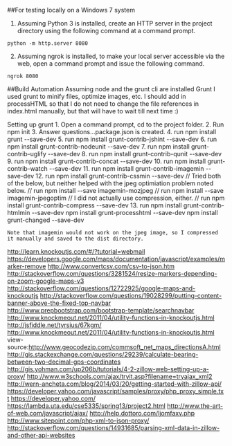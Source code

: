 ##For testing locally on a Windows 7 system  

1. Assuming Python 3 is installed, create an HTTP server in the project directory using the following command at a command prompt.
```
python -m http.server 8080
```
2. Assuming ngrok is installed, to make your local server accessible via the web, open a command prompt and issue the following command.
```
ngrok 8080
```

##Build Automation
Assuming node and the grunt cli are installed
Grunt
  I used grunt to minify files, optimize images, etc. I should add in processHTML so that I do not need to change the file references in index.html manually, but that will have to wait till next time :)

  Setting up grunt
    1. Open a command prompt, cd to the project folder.
    2. Run npm init
    3. Answer questions...package.json is created.
    4. run npm install grunt --save-dev
    5. run npm install grunt-contrib-jshint --save-dev
    6. run npm install grunt-contrib-nodeunit --save-dev
    7. run npm install grunt-contrib-uglify --save-dev
    8. run npm install grunt-contrib-qunit --save-dev
    9. run npm install grunt-contrib-concat --save-dev
    10. run npm install grunt-contrib-watch --save-dev
    11. run npm install grunt-contrib-imagemin --save-dev
    12. run npm install grunt-contrib-cssmin --save-dev
  // Tried both of the below, but neither helped with the jpeg optimiation problem noted below.
  //  run npm install --save imagemin-mozjpeg
  //  run npm install --save imagemin-jpegoptim
  // I did not actually use compression, either.
  // run npm install grunt-contrib-compress --save-dev
    13. run npm install grunt-contrib-htmlmin --save-dev
npm install grunt-processhtml --save-dev
npm install grunt-changed --save-dev


    Note that imagemin would not work on the jpeg image, so I compressed it manually and saved to the dist directory.

http://learn.knockoutjs.com/#/?tutorial=webmail
https://developers.google.com/maps/documentation/javascript/examples/marker-remove
http://www.convertcsv.com/csv-to-json.htm
http://stackoverflow.com/questions/3281524/resize-markers-depending-on-zoom-google-maps-v3
http://stackoverflow.com/questions/12722925/google-maps-and-knockoutjs
http://stackoverflow.com/questions/19028299/putting-content-banner-above-the-fixed-top-navbar
http://www.prepbootstrap.com/bootstrap-template/searchnavbar
http://www.knockmeout.net/2011/04/utility-functions-in-knockoutjs.html
http://jsfiddle.net/tyrsius/67kgm/
http://www.knockmeout.net/2011/04/utility-functions-in-knockoutjs.html
view-source:http://www.geocodezip.com/commsoft_net_maps_directionsA.html
http://gis.stackexchange.com/questions/29239/calculate-bearing-between-two-decimal-gps-coordinates
http://gis.yohman.com/up206b/tutorials/4-2-zillow-web-setting-up-a-proxy/
http://www.w3schools.com/ajax/tryit.asp?filename=tryajax_xml2
http://wern-ancheta.com/blog/2014/03/20/getting-started-with-zillow-api/
https://developer.yahoo.com/javascript/samples/proxy/php_proxy_simple.txt
https://developer.yahoo.com/
https://lambda.uta.edu/cse5335/spring13/project2.html
http://www.the-art-of-web.com/javascript/ajax/
http://help.dottoro.com/ljomfaxv.php
http://www.sitepoint.com/php-xml-to-json-proxy/
http://stackoverflow.com/questions/14931685/parsing-xml-data-in-zillow-and-other-api-websites